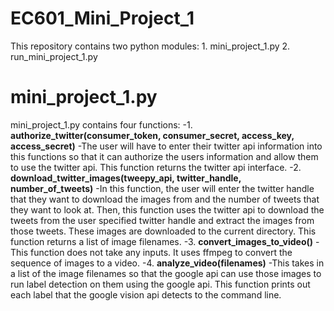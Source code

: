 # EC601_Mini_Project_1

This repository contains two python modules:
    1. mini_project_1.py
	2. run_mini_project_1.py
	
mini_project_1.py
====

mini_project_1.py contains four functions:
    -1. **authorize_twitter(consumer_token, consumer_secret, access_key, access_secret)**
	    -The user will have to enter their twitter api information into this functions so that it can authorize the users information and allow them to use the twitter api. This function returns the twitter api interface.
	-2. **download_twitter_images(tweepy_api, twitter_handle, number_of_tweets)**
	    -In this function, the user will enter the twitter handle that they want to download the images from and the number of tweets that they want to look at. Then, this function uses the twitter api to download the tweets from the user specified twitter handle and extract the images from those tweets. These images are downloaded to the current directory. This function returns a list of image filenames.
	-3. **convert_images_to_video()**
	    -This function does not take any inputs. It uses ffmpeg to convert the sequence of images to a video.
	-4. **analyze_video(filenames)**
	    -This takes in a list of the image filenames so that the google api can use those images to run label detection on them using the google api. This function prints out each label that the google vision api detects to the command line.